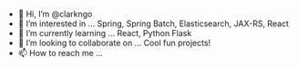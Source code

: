 - 👋 Hi, I’m @clarkngo
- 👀 I’m interested in ... Spring, Spring Batch, Elasticsearch, JAX-RS, React
- 🌱 I’m currently learning ... React, Python Flask
- 💞️ I’m looking to collaborate on ... Cool fun projects!
- 📫 How to reach me ... 

<!---
clarkngo/clarkngo is a ✨ special ✨ repository because its `README.md` (this file) appears on your GitHub profile.
You can click the Preview link to take a look at your changes.
--->
